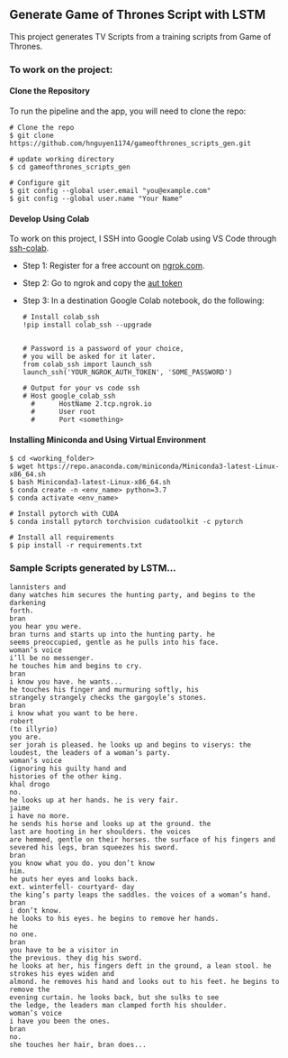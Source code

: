 ## Generate Game of Thrones Script with LSTM

This project generates TV Scripts from a training scripts from Game of Thrones.

### To work on the project:

#### Clone the Repository

To run the pipeline and the app, you will need to clone the repo:

```
# Clone the repo 
$ git clone https://github.com/hnguyen1174/gameofthrones_scripts_gen.git

# update working directory
$ cd gameofthrones_scripts_gen

# Configure git
$ git config --global user.email "you@example.com"
$ git config --global user.name "Your Name"
```

#### Develop Using Colab

To work on this project, I SSH into Google Colab using VS Code through [ssh-colab](https://pypi.org/project/colab-ssh/). 

* Step 1: Register for a free account on [ngrok.com](ngrok.com).
* Step 2: Go to ngrok and copy the [aut token](https://dashboard.ngrok.com/get-started/your-authtoken)
* Step 3: In a destination Google Colab notebook, do the following:

    ```
    # Install colab_ssh
    !pip install colab_ssh --upgrade


    # Password is a password of your choice,
    # you will be asked for it later.
    from colab_ssh import launch_ssh
    launch_ssh('YOUR_NGROK_AUTH_TOKEN', 'SOME_PASSWORD')

    # Output for your vs code ssh
    # Host google_colab_ssh
	  # 	 HostName 2.tcp.ngrok.io
	  # 	 User root
	  # 	 Port <something>
    ```
    

#### Installing Miniconda and Using Virtual Environment

```
$ cd <working_folder>
$ wget https://repo.anaconda.com/miniconda/Miniconda3-latest-Linux-x86_64.sh
$ bash Miniconda3-latest-Linux-x86_64.sh
$ conda create -n <env_name> python=3.7
$ conda activate <env_name>

# Install pytorch with CUDA
$ conda install pytorch torchvision cudatoolkit -c pytorch

# Install all requirements
$ pip install -r requirements.txt
```

### Sample Scripts generated by LSTM...

```
lannisters and
dany watches him secures the hunting party, and begins to the darkening
forth.
bran
you hear you were.
bran turns and starts up into the hunting party. he
seems preoccupied, gentle as he pulls into his face.
woman’s voice
i’ll be no messenger.
he touches him and begins to cry.
bran
i know you have. he wants...
he touches his finger and murmuring softly, his
strangely strangely checks the gargoyle’s stones.
bran
i know what you want to be here.
robert
(to illyrio)
you are.
ser jorah is pleased. he looks up and begins to viserys: the
loudest, the leaders of a woman’s party.
woman’s voice
(ignoring his guilty hand and
histories of the other king.
khal drogo
no.
he looks up at her hands. he is very fair.
jaime
i have no more.
he sends his horse and looks up at the ground. the
last are hooting in her shoulders. the voices
are hemmed, gentle on their horses. the surface of his fingers and
severed his legs, bran squeezes his sword.
bran
you know what you do. you don’t know
him.
he puts her eyes and looks back.
ext. winterfell- courtyard- day
the king’s party leaps the saddles. the voices of a woman’s hand.
bran
i don’t know.
he looks to his eyes. he begins to remove her hands.
he
no one.
bran
you have to be a visitor in
the previous. they dig his sword.
he looks at her, his fingers deft in the ground, a lean stool. he strokes his eyes widen and
almond. he removes his hand and looks out to his feet. he begins to remove the
evening curtain. he looks back, but she sulks to see
the ledge, the leaders man clamped forth his shoulder.
woman’s voice
i have you been the ones.
bran
no.
she touches her hair, bran does...
```